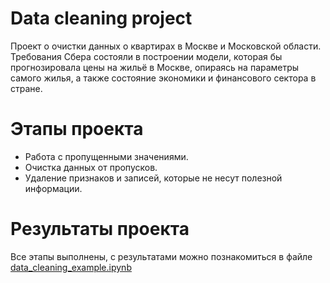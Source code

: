 # Data cleaning project

Проект о очистки данных о квартирах в Москве и Московской области.
Требования Сбера состояли в построении модели, которая бы прогнозировала цены на жильё в Москве, опираясь на параметры самого жилья, а также состояние экономики и финансового сектора в стране.

# Этапы проекта
- Работа с пропущенными значениями.
- Очистка данных от пропусков.
- Удаление признаков и записей, которые не несут полезной информации.

# Результаты проекта
Все этапы выполнены, с результатами можно познакомиться в файле [data_cleaning_example.ipynb](https://github.com/IAskarov/Data_Cleaning_Project/blob/master/data_cleaning_example.ipynb)
